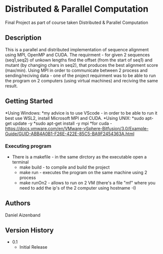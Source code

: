 # Distributed & Parallel Computation


Final Project as part of course taken Distributed & Parallel Computation

## Description

This is a parallel and distributed implementation of sequence alignment using MPI, OpenMP and CUDA.
The requirment - for given 2 sequences (seq1,seq2) of unkown lengths find the offset (from the start of seq1) and mutant (by changing chars in seq2),
that produces the best alignment score (max/min).
Using MPI in order to communicate between 2 process and sending/reciving data - one of the project requirment was to be able to run the
program on 2 computers (using virtual machines) and reciving the same result.

## Getting Started
*Using Windows:
  *my advice is to use VScode - in order to be able to run it best use WSL2, install Microsoft MPI and CUDA.
*Using UNIX:
  *sudo apt-get update -y
  *sudo apt-get install -y mpi
  *for cuda - https://docs.vmware.com/en/VMware-vSphere-Bitfusion/3.0/Example-Guide/GUID-ABB4A0B1-F26E-422E-85C5-BA9F2454363A.html
### Executing program

* There is a makefile - in the same dirctory as the executable open a terminal
  * make build - to compile and build the project
  * make run - executes the program on the same machine using 2 process
  * make runOn2 - allows to run on 2 VM (there's a file "mf" where you need to add the ip's of the 2 computer using hostname -I)


## Authors

Daniel Aizenband

## Version History

* 0.1
    * Initial Release
